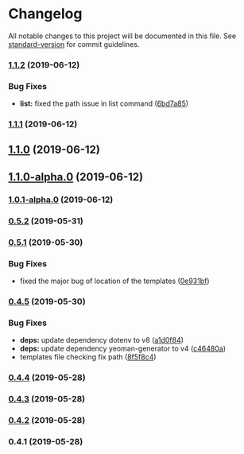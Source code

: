 # Changelog

All notable changes to this project will be documented in this file. See [standard-version](https://github.com/conventional-changelog/standard-version) for commit guidelines.

### [1.1.2](https://github.com/buildtip/create-web-app/compare/v1.1.1...v1.1.2) (2019-06-12)


### Bug Fixes

* **list:** fixed the path issue in list command ([6bd7a85](https://github.com/buildtip/create-web-app/commit/6bd7a85))



### [1.1.1](https://github.com/buildtip/create-web-app/compare/v1.1.0...v1.1.1) (2019-06-12)



## [1.1.0](https://github.com/buildtip/create-web-app/compare/v1.1.0-alpha.0...v1.1.0) (2019-06-12)



## [1.1.0-alpha.0](https://github.com/buildtip/create-web-app/compare/v1.0.1-alpha.0...v1.1.0-alpha.0) (2019-06-12)



### [1.0.1-alpha.0](https://github.com/buildtip/create-web-app/compare/v0.5.2...v1.0.1-alpha.0) (2019-06-12)



### [0.5.2](https://github.com/buildtip/create-web-app/compare/v0.5.1...v0.5.2) (2019-05-31)



### [0.5.1](https://github.com/buildtip/create-web-app/compare/v0.4.5...v0.5.1) (2019-05-30)


### Bug Fixes

* fixed the major bug of location of the templates ([0e931bf](https://github.com/buildtip/create-web-app/commit/0e931bf))



### [0.4.5](https://github.com/buildtip/create-web-app/compare/v0.4.4...v0.4.5) (2019-05-30)


### Bug Fixes

* **deps:** update dependency dotenv to v8 ([a1d0f84](https://github.com/buildtip/create-web-app/commit/a1d0f84))
* **deps:** update dependency yeoman-generator to v4 ([c46480a](https://github.com/buildtip/create-web-app/commit/c46480a))
* templates file checking fix path ([8f5f8c4](https://github.com/buildtip/create-web-app/commit/8f5f8c4))



### [0.4.4](https://github.com/buildtip/create-web-app/compare/v0.4.3...v0.4.4) (2019-05-28)



### [0.4.3](https://github.com/buildtip/create-web-app/compare/v0.4.2...v0.4.3) (2019-05-28)



### [0.4.2](https://github.com/buildtip/create-web-app/compare/v0.4.1...v0.4.2) (2019-05-28)



### 0.4.1 (2019-05-28)
